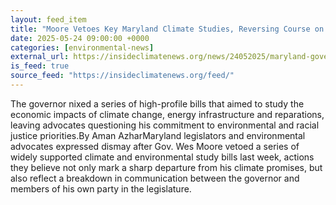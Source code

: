 ```yaml
---
layout: feed_item
title: "Moore Vetoes Key Maryland Climate Studies, Reversing Course on Environmental Justice Commitments"
date: 2025-05-24 09:00:00 +0000
categories: [environmental-news]
external_url: https://insideclimatenews.org/news/24052025/maryland-governor-vetoes-key-climate-studies/
is_feed: true
source_feed: "https://insideclimatenews.org/feed/"
---
```


The governor nixed a series of high-profile bills that aimed to study the economic impacts of climate change, energy infrastructure and reparations, leaving advocates questioning his commitment to environmental and racial justice priorities.By Aman AzharMaryland legislators and environmental advocates expressed dismay after Gov. Wes Moore vetoed a series of widely supported climate and environmental study bills last week, actions they believe not only mark a sharp departure from his climate promises, but also reflect a breakdown in communication between the governor and members of his own party in the legislature.
